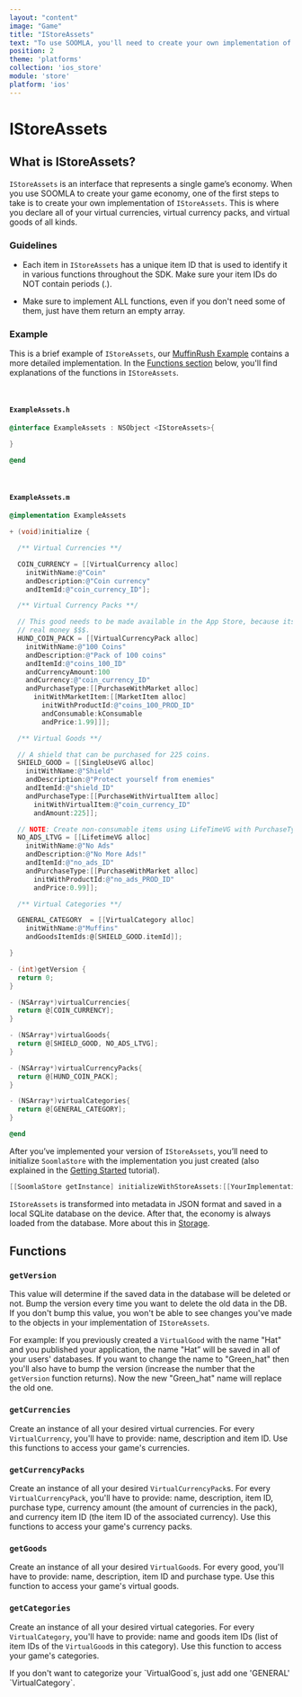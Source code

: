 ```yaml
---
layout: "content"
image: "Game"
title: "IStoreAssets"
text: "To use SOOMLA, you'll need to create your own implementation of IStoreAssets, an interface that represents your game’s economy."
position: 2
theme: 'platforms'
collection: 'ios_store'
module: 'store'
platform: 'ios'
---
```


# IStoreAssets

## What is IStoreAssets?

`IStoreAssets` is an interface that represents a single game’s economy. When you use SOOMLA to create your game economy, one of the first steps to take is to create your own implementation of `IStoreAssets`. This is where you declare all of your virtual currencies, virtual currency packs, and virtual goods of all kinds.

### Guidelines

- Each item in `IStoreAssets` has a unique item ID that is used to identify it in various functions throughout the SDK. Make sure your item IDs do NOT contain periods (.).

- Make sure to implement ALL functions, even if you don't need some of them, just have them return an empty array.

### Example

This is a brief example of `IStoreAssets`, our [MuffinRush Example](https://github.com/soomla/ios-store/blob/master/SoomlaiOSStoreExample/SoomlaiOSStoreExample/MuffinRushAssets.m) contains a more detailed implementation. In the [Functions section](#functions) below, you'll find explanations of the functions in `IStoreAssets`.

<br>

#### `ExampleAssets.h`

``` objectivec
@interface ExampleAssets : NSObject <IStoreAssets>{

}

@end
```

<br>

#### `ExampleAssets.m`

``` objectivec
@implementation ExampleAssets

+ (void)initialize {

  /** Virtual Currencies **/

  COIN_CURRENCY = [[VirtualCurrency alloc]
    initWithName:@"Coin"
    andDescription:@"Coin currency"
    andItemId:@"coin_currency_ID"];

  /** Virtual Currency Packs **/

  // This good needs to be made available in the App Store, because its purchase type is with
  // real money $$$.
  HUND_COIN_PACK = [[VirtualCurrencyPack alloc]
    initWithName:@"100 Coins"
    andDescription:@"Pack of 100 coins"
    andItemId:@"coins_100_ID"
    andCurrencyAmount:100
    andCurrency:@"coin_currency_ID"
    andPurchaseType:[[PurchaseWithMarket alloc]
      initWithMarketItem:[[MarketItem alloc]
        initWithProductId:@"coins_100_PROD_ID"
        andConsumable:kConsumable
        andPrice:1.99]]];

  /** Virtual Goods **/

  // A shield that can be purchased for 225 coins.
  SHIELD_GOOD = [[SingleUseVG alloc]
    initWithName:@"Shield"
    andDescription:@"Protect yourself from enemies"
    andItemId:@"shield_ID"
    andPurchaseType:[[PurchaseWithVirtualItem alloc]
      initWithVirtualItem:@"coin_currency_ID"
      andAmount:225]];

  // NOTE: Create non-consumable items using LifeTimeVG with PurchaseType of PurchaseWithMarket.
  NO_ADS_LTVG = [[LifetimeVG alloc]
    initWithName:@"No Ads"
    andDescription:@"No More Ads!"
    andItemId:@"no_ads_ID"
    andPurchaseType:[[PurchaseWithMarket alloc]
      initWithProductId:@"no_ads_PROD_ID"
      andPrice:0.99]];

  /** Virtual Categories **/

  GENERAL_CATEGORY  = [[VirtualCategory alloc]
    initWithName:@"Muffins"
    andGoodsItemIds:@[SHIELD_GOOD.itemId]];

}

- (int)getVersion {
  return 0;
}

- (NSArray*)virtualCurrencies{
  return @[COIN_CURRENCY];
}

- (NSArray*)virtualGoods{
  return @[SHIELD_GOOD, NO_ADS_LTVG];
}

- (NSArray*)virtualCurrencyPacks{
  return @[HUND_COIN_PACK];
}

- (NSArray*)virtualCategories{
  return @[GENERAL_CATEGORY];
}

@end
```

After you’ve implemented your version of `IStoreAssets`, you’ll need to initialize `SoomlaStore` with the implementation you just created (also explained in the [Getting Started](/ios/store/Store_GettingStarted) tutorial).

``` objectivec
[[SoomlaStore getInstance] initializeWithStoreAssets:[[YourImplementationAssets alloc] init]];
```

`IStoreAssets` is transformed into metadata in JSON format and saved in a local SQLite database on the device. After that, the economy is always loaded from the database. More about this in [Storage](/ios/store/Store_Storage).

## Functions

### `getVersion`

This value will determine if the saved data in the database will be deleted or not. Bump the version every time you want to delete the old data in the DB. If you don't bump this value, you won't be able to see changes you've made to the objects in your implementation of `IStoreAssets`.

For example: If you previously created a `VirtualGood` with the name "Hat" and you published your application, the name "Hat” will be saved in all of your users' databases. If you want to change the name to "Green_hat" then you'll also have to bump the version (increase the number that the `getVersion` function returns). Now the new "Green_hat" name will replace the old one.

### `getCurrencies`

Create an instance of all your desired virtual currencies. For every `VirtualCurrency`, you'll have to provide: name, description and item ID. Use this functions to access your game's currencies.

### `getCurrencyPacks`

Create an instance of all your desired `VirtualCurrencyPack`s. For every `VirtualCurrencyPack`, you'll have to provide: name, description, item ID, purchase type, currency amount (the amount of currencies in the pack), and currency item ID (the item ID of the associated currency). Use this functions to access your game's currency packs.

### `getGoods`

Create an instance of all your desired `VirtualGood`s. For every good, you'll have to provide: name, description, item ID and purchase type. Use this function to access your game's virtual goods.

### `getCategories`

Create an instance of all your desired virtual categories. For every `VirtualCategory`, you'll have to provide: name and goods item IDs (list of item IDs of the `VirtualGood`s in this category). Use this function to access your game's categories.

<div class="info-box">If you don't want to categorize your `VirtualGood`s, just add one 'GENERAL' `VirtualCategory`.</div>
